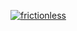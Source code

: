 [![frictionless](https://github.com/fhemig/CRIB/actions/workflows/frictionless.yaml/badge.svg)](https://github.com/fhemig/CRIB/actions/workflows/frictionless.yaml)
